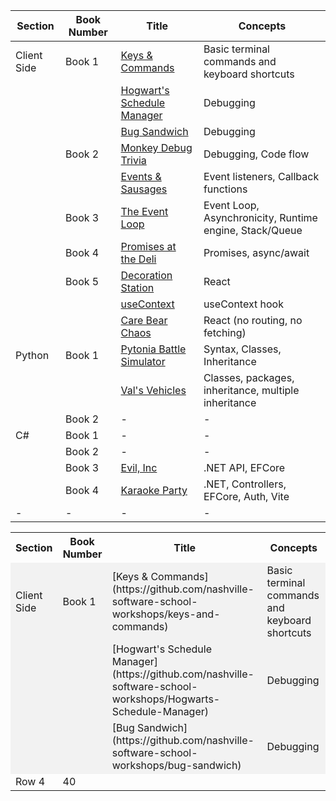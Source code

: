 | Section       | Book Number | Title                                | Concepts   |
|---------------|-------------|--------------------------------------|--------------|
| Client Side  | Book 1 |  [Keys & Commands](https://github.com/nashville-software-school-workshops/keys-and-commands) | Basic terminal commands and keyboard shortcuts |
|   |       | [Hogwart's Schedule Manager](https://github.com/nashville-software-school-workshops/Hogwarts-Schedule-Manager) | Debugging    |
|    |       | [Bug Sandwich](https://github.com/nashville-software-school-workshops/bug-sandwich) | Debugging    |
|    | Book 2      | [Monkey Debug Trivia](https://github.com/nashville-software-school-workshops/monkey-debugger-trivia) | Debugging, Code flow |
|    |     | [Events & Sausages](https://github.com/nashville-software-school-workshops/sausage-events) | Event listeners, Callback functions |
|    | Book 3      | [The Event Loop](https://github.com/nashville-software-school-workshops/event-loop) | Event Loop, Asynchronicity, Runtime engine, Stack/Queue |
|    | Book 4      | [Promises at the Deli](https://github.com/nashville-software-school-workshops/daves-deli) | Promises, async/await |
|    | Book 5      | [Decoration Station](https://github.com/nashville-software-school-workshops/Decoration-Station)  | React |
|    |     | [useContext](https://github.com/nashville-software-school-workshops/usecontext-form)  | useContext hook |
|    |      | [Care Bear Chaos](https://github.com/nashville-software-school-workshops/care-bear-chaos)  | React (no routing, no fetching) |
| Python        | Book 1      | [Pytonia Battle Simulator](https://github.com/nashville-software-school-workshops/Pytonia-Battle-Simulator) | Syntax, Classes, Inheritance     |
| | | [Val's Vehicles](https://github.com/nashville-software-school-workshops/vals-vehicles) | Classes, packages, inheritance, multiple inheritance |
|         | Book 2      | -                                    | -                                                                    |
| C#            | Book 1      | -                                    | -                                                                    |
|             | Book 2      | -                                    | -                                                                    |
|             | Book 3      | [Evil, Inc](https://github.com/nashville-software-school-workshops/Evil-Inc) | .NET API, EFCore |
|             | Book 4      | [Karaoke Party](https://github.com/nashville-software-school-workshops/karaoke-party) | .NET, Controllers, EFCore, Auth, Vite |
| - | - | - | - |



<table>
  <tr><th>Section</th><th>Book Number</th><th>Title</th><th>Concepts</th></tr>
  <tr style="background-color: #f2f2f2;"><td>Client Side</td><td>Book 1</td><td>[Keys & Commands](https://github.com/nashville-software-school-workshops/keys-and-commands)</td><td>Basic terminal commands and keyboard shortcuts</td></tr>
  <tr style="background-color: #f2f2f2;"><td></td><td></td><td>[Hogwart's Schedule Manager](https://github.com/nashville-software-school-workshops/Hogwarts-Schedule-Manager)</td><td>Debugging</td></tr>
  <tr style="background-color: #f2f2f2;"><td></td><td></td><td>[Bug Sandwich](https://github.com/nashville-software-school-workshops/bug-sandwich)</td><td>Debugging</td></tr>
  <tr><td>Row 4</td><td>40</td></tr>
</table>
